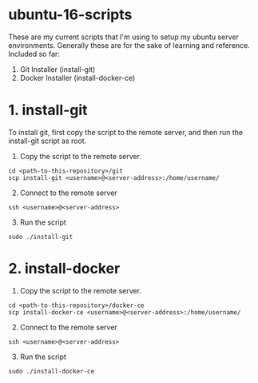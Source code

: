# ubuntu-16-scripts
These are my current scripts that I'm using to setup my ubuntu server environments. Generally these are for the sake of learning and reference. 
Included so far: 
1. Git Installer (install-git)
2. Docker Installer (install-docker-ce)

# 1. install-git
To install git, first copy the script to the remote server, and then run the install-git script as root.

1. Copy the script to the remote server.
```
cd <path-to-this-repository>/git
scp install-git <username>@<server-address>:/home/username/
```
2. Connect to the remote server
```
ssh <username>@<server-address>
```
3. Run the script
```
sudo ./install-git
```

# 2.  install-docker
1. Copy the script to the remote server.
```
cd <path-to-this-repository>/docker-ce
scp install-docker-ce <username>@<server-address>:/home/username/
```
2. Connect to the remote server
```
ssh <username>@<server-address>
```
3. Run the script
```
sudo ./install-docker-ce
```
